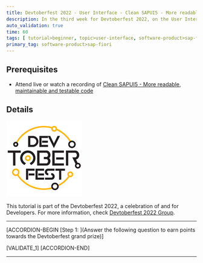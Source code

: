 ```yaml
---
title: Devtoberfest 2022 - User Interface - Clean SAPUI5 - More readable, maintainable and testable code
description: In the third week for Devtoberfest 2022, on the User Interface day you watched a session about *Clean SAPUI5 - More readable, maintainable and testable code*. Here we test if you have listened carefully, so go ahead and answer the question to earn extra points towards the grand prize.
auto_validation: true
time: 60
tags: [ tutorial>beginner, topic>user-interface, software-product>sap-fiori]
primary_tag: software-product>sap-fiori
---
```


## Prerequisites

- Attend live or watch a recording of [Clean SAPUI5 - More readable, maintainable and testable code](https://groups.community.sap.com/t5/devtoberfest/clean-sapui5-more-readable-maintainable-and-testable-code/ec-p/9236#M49)

## Details

![Devtoberfest](Devtoberfest.jpg)

This tutorial is part of the Devtoberfest 2022, a celebration of and for Developers. For more information, check [Devtoberfest 2022 Group](https://groups.community.sap.com/t5/devtoberfest/gh-p/Devtoberfest).

---

[ACCORDION-BEGIN [Step 1: ](Answer the following question to earn points towards the Devtoberfest grand prize)]

[VALIDATE_1]
[ACCORDION-END]

---
